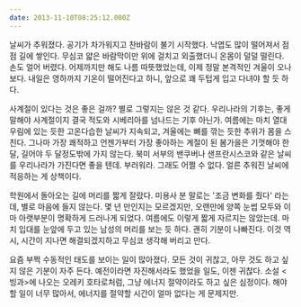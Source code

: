 ```yaml
---
date: 2013-11-10T08:25:12.000Z
---
```


<p>날씨가 추워졌다. 공기가 차가워지고 찬바람이 불기 시작했다. 낙엽도 많이 떨어져서 점점 길에 쌓인다. 무심코 얇은 바람막이만 위에 걸치고 외출했더니 온몸이 덜덜 떨린다. 손도 얼어 버렸다. 어제까지만 해도 나름 따뜻했었는데, 이제 정말 본격적인 겨울이 오나 보다. 내일은 영하까지 기온이 떨어진다고 하니, 앞으로 꽤 두텁게 입고 다녀야 할 듯 하다.</p>
<p>사계절이 있다는 것은 좋은 걸까? 별로 그렇지는 않은 것 같다. 우리나라의 기후는, 좋게 말해야 사계절이지 결국 적도와 시베리아를 넘나드는 기후 아닌가. 여름에는 마치 열대 우림에 있는 듯한 고온다습한 날씨가 지속되고, 겨울에는 뼈를 깎는 듯한 추위가 몸을 스친다. 그나마 가장 쾌적하고 언젠가부터 가장 좋아하는 계절이 된 봄가을은 기껏해야 한 달, 길어야 두 달정도밖에 가지 않는다. 북미 서부의 밴쿠버나 샌프란시스코와 같은 날씨를 우리나라가 가진다면 좋을 텐데. 부러워라. 그래도 어쩔 수 없다. 얼른 추워진 날씨에 적응하는 게 상책이다.</p>
<p>학원에서 돌아오는 길에 머리를 짧게 잘랐다. 미용사 분 말로는 '조금 변화를 줬다' 라는데, 별로 마음에 들지 않는다. 몇 년 만인지는 모르겠지만, 오랜만에 양쪽 눈썹 모두와 이마 아랫부분이 명확하게 드러나게 되었다. 여름에도 이렇게 짧게 자르지는 않았는데. 마치 입대를 눈앞에 두고 있는 남성의 머리를 보는 듯 하다. 괜히 기분이 나빠진다. 이것 역시, 시간이 지나면 해결되겠지하고 무심코 생각해 버리고 만다.</p>
<p>요즘 부쩍 수동적인 태도를 보이는 일이 많아졌다. 모든 것이 귀찮고, 아무 것도 하고 싶지 않은 기분이 자주 든다. 예전이라면 자진해서라도 했었을 일도, 이젠 귀찮다. 소설 &lt;빙과&gt;에 나오는 오레키 호타로처럼, 그냥 에너지 절약이라도 하고 싶은 심정이다. 해야 할 일이 너무 많아서, 에너지를 절약할 시간이 얼마 없다는 게 문제지만.</p>
